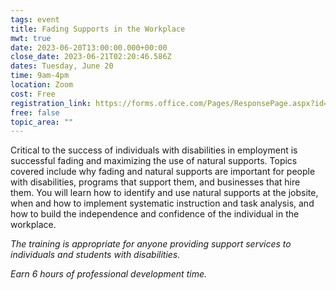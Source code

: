 ```yaml
---
tags: event
title: Fading Supports in the Workplace
mwt: true
date: 2023-06-20T13:00:00.000+00:00
close_date: 2023-06-21T02:20:46.586Z
dates: Tuesday, June 20
time: 9am-4pm
location: Zoom
cost: Free
registration_link: https://forms.office.com/Pages/ResponsePage.aspx?id=q6g_QX0gYkubzeoajy-GTngqf1s2KVZBr7xhiHDTMRdUOTZGTzJPWDNaUktJME9NQkZISE04NVpYQi4u&wdLOR=c44FF4391-0D1F-AB46-A713-CB2564B97DB7
free: false
topic_area: ""
---
```

Critical to the success of individuals with disabilities in employment is successful fading and maximizing the use of natural supports. Topics covered include why fading and natural supports are important for people with disabilities, programs that support them, and businesses that hire them. You will learn how to identify and use natural supports at the jobsite, when and how to implement systematic instruction and task analysis, and how to build the independence and confidence of the individual in the workplace. 

_The training is appropriate for anyone providing support services to individuals and students with disabilities._ 

_Earn 6 hours of professional development time._